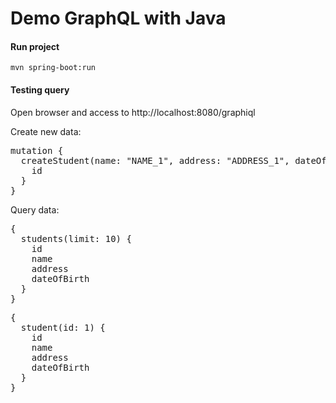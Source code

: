 # Demo GraphQL with Java
#### Run project
<code>mvn spring-boot:run</code>
#### Testing query
<p>Open browser and access to http://localhost:8080/graphiql</p>
<p>Create new data:</p>
<pre>
mutation {
  createStudent(name: "NAME_1", address: "ADDRESS_1", dateOfBirth: "2000-01-01") {
    id
  }
}
</pre>
<p>Query data:</p>
<pre>
{
  students(limit: 10) {
    id
    name
    address
    dateOfBirth
  }
}
</pre>
<pre>
{
  student(id: 1) {
    id
    name
    address
    dateOfBirth
  }
}
</pre>
